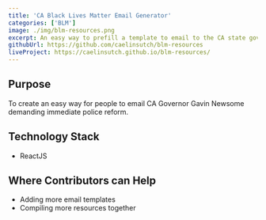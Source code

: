 ```yaml
---
title: 'CA Black Lives Matter Email Generator'
categories: ['BLM']
image: ./img/blm-resources.png
excerpt: An easy way to prefill a template to email to the CA state governor demanding police reform.
githubUrl: https://github.com/caelinsutch/blm-resources
liveProject: https://caelinsutch.github.io/blm-resources/
---
```


## Purpose
To create an easy way for people to email CA Governor Gavin Newsome demanding immediate police reform.

## Technology Stack
- ReactJS

## Where Contributors can Help
- Adding more email templates
- Compiling more resources together
